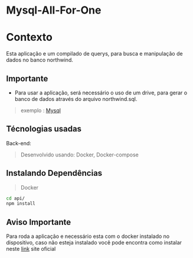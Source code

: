 # Mysql-All-For-One

# Contexto

Esta aplicação e um compilado de querys, para busca e manipulação de dados no banco northwind.

## Importante

- Para usar a aplicação, será necessário o uso de um drive, para gerar o banco de dados através do arquivo northwind.sql.
> exemplo : [Mysql](https://www.mysql.com/)

## Técnologias usadas

Back-end:

> Desenvolvido usando: Docker, Docker-compose

## Instalando Dependências

> Docker
```bash
cd api/ 
npm install
``` 
## Aviso Importante 
Para roda a aplicação e necessário esta com o docker instalado  no dispositivo, caso não esteja instalado você pode encontra como instalar neste [link](https://docs.docker.com/engine/install/ubuntu/) site oficial 

